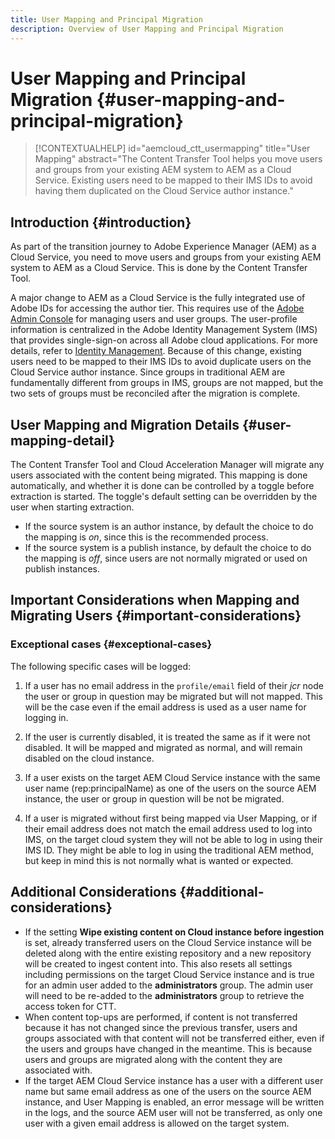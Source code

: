```yaml
---
title: User Mapping and Principal Migration
description: Overview of User Mapping and Principal Migration
---
```

# User Mapping and Principal Migration {#user-mapping-and-principal-migration}

>[!CONTEXTUALHELP]
>id="aemcloud_ctt_usermapping"
>title="User Mapping"
>abstract="The Content Transfer Tool helps you move users and groups from your existing AEM system to AEM as a Cloud Service. Existing users need to be mapped to their IMS IDs to avoid having them duplicated on the Cloud Service author instance."

## Introduction {#introduction}

As part of the transition journey to Adobe Experience Manager (AEM) as a Cloud Service, you need to move users and groups from your existing AEM system to AEM as a Cloud Service. This is done by the Content Transfer Tool.

A major change to AEM as a Cloud Service is the fully integrated use of Adobe IDs for accessing the author tier.  This requires use of the [Adobe Admin Console](https://helpx.adobe.com/enterprise/using/admin-console.html) for managing users and user groups. The user-profile information is centralized in the Adobe Identity Management System (IMS) that provides single-sign-on across all Adobe cloud applications. For more details, refer to [Identity Management](https://experienceleague.adobe.com/docs/experience-manager-cloud-service/overview/what-is-new-and-different.html?lang=en#identity-management). Because of this change, existing users need to be mapped to their IMS IDs to avoid duplicate users on the Cloud Service author instance.  Since groups in traditional AEM are fundamentally different from groups in IMS, groups are not mapped, but the two sets of groups must be reconciled after the migration is complete.

## User Mapping and Migration Details {#user-mapping-detail}

The Content Transfer Tool and Cloud Acceleration Manager will migrate any users associated with the content being migrated.  This mapping is done automatically, and whether it is done can be controlled by a toggle before extraction is started.  The toggle's default setting can be overridden by the user when starting extraction.

* If the source system is an author instance, by default the choice to do the mapping is _on_, since this is the recommended process.
* If the source system is a publish instance, by default the choice to do the mapping is _off_, since users are not normally migrated or used on publish instances.

## Important Considerations when Mapping and Migrating Users {#important-considerations}


### Exceptional cases {#exceptional-cases}

The following specific cases will be logged:

1. If a user has no email address in the `profile/email` field of their *jcr* node the user or group in question may be migrated but will not mapped.  This will be the case even if the email address is used as a user name for logging in.

1. If the user is currently disabled, it is treated the same as if it were not disabled. It will be mapped and migrated as normal, and will remain disabled on the cloud instance.

1. If a user exists on the target AEM Cloud Service instance with the same user name (rep:principalName) as one of the users on the source AEM instance, the user or group in question will be not be migrated.

1. If a user is migrated without first being mapped via User Mapping, or if their email address does not match the email address used to log into IMS, on the target cloud system they will not be able to log in using their IMS ID.  They might be able to log in using the traditional AEM method, but keep in mind this is not normally what is wanted or expected.


## Additional Considerations {#additional-considerations}

* If the setting **Wipe existing content on Cloud instance before ingestion** is set, already transferred users on the Cloud Service instance will be deleted along with the entire existing repository and a new repository will be created to ingest content into. This also resets all settings including permissions on the target Cloud Service instance and is true for an admin user added to the **administrators** group. The admin user will need to be re-added to the **administrators** group to retrieve the access token for CTT.
* When content top-ups are performed, if content is not transferred because it has not changed since the previous transfer, users and groups associated with that content will not be transferred either, even if the users and groups have changed in the meantime. This is because users and groups are migrated along with the content they are associated with.
* If the target AEM Cloud Service instance has a user with a different user name but same email address as one of the users on the source AEM instance, and User Mapping is enabled, an error message will be written in the logs, and the source AEM user will not be transferred, as only one user with a given email address is allowed on the target system.
